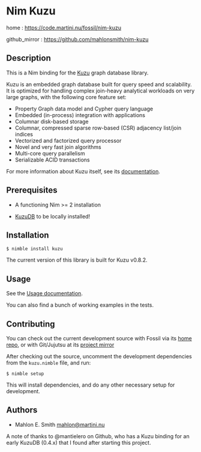 
# Nim Kuzu

home
: https://code.martini.nu/fossil/nim-kuzu

github_mirror
: https://github.com/mahlonsmith/nim-kuzu


## Description

This is a Nim binding for the [Kuzu](https://kuzudb.com) graph database library.

Kuzu is an embedded graph database built for query speed and scalability. It is
optimized for handling complex join-heavy analytical workloads on very large
graphs, with the following core feature set:

- Property Graph data model and Cypher query language
- Embedded (in-process) integration with applications
- Columnar disk-based storage
- Columnar, compressed sparse row-based (CSR) adjacency list/join indices
- Vectorized and factorized query processor
- Novel and very fast join algorithms
- Multi-core query parallelism
- Serializable ACID transactions

For more information about Kuzu itself, see its
[documentation](https://docs.kuzudb.com/).


## Prerequisites

* A functioning Nim >= 2 installation
- [KuzuDB](https://kuzudb.com) to be locally installed!


## Installation

    $ nimble install kuzu

The current version of this library is built for Kuzu v0.8.2.


## Usage

See the [Usage documentation](USAGE.md).

You can also find a bunch of working examples in the tests.


## Contributing

You can check out the current development source with Fossil via its [home
repo](https://code.martini.nu/fossil/nim-kuzu), or with Git/Jujutsu at its
[project mirror](https://github.com/mahlonsmith/nim-kuzu)

After checking out the source, uncomment the development dependencies
from the `kuzu.nimble` file, and run:

    $ nimble setup

This will install dependencies, and do any other necessary setup for
development.



## Authors

- Mahlon E. Smith <mahlon@martini.nu>

A note of thanks to @mantielero on Github, who has a Kuzu binding for an early
KuzuDB (0.4.x) that I found after starting this project.

